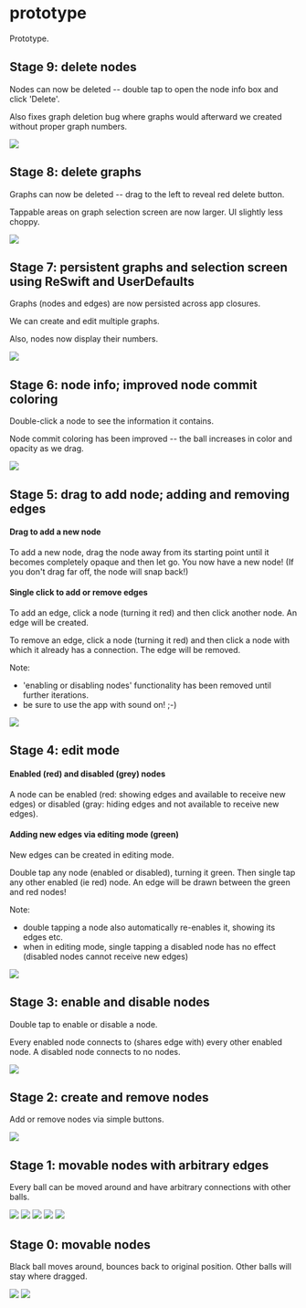 # prototype

Prototype.

## Stage 9: delete nodes

Nodes can now be deleted -- double tap to open the node info box and click 'Delete'.

Also fixes graph deletion bug where graphs would afterward we created without proper graph numbers.

![](delete_nodes.gif)

## Stage 8: delete graphs

Graphs can now be deleted -- drag to the left to reveal red delete button. 

Tappable areas on graph selection screen are now larger. UI slightly less choppy. 

![](delete_graphs.gif)


## Stage 7: persistent graphs and selection screen using ReSwift and UserDefaults

Graphs (nodes and edges) are now persisted across app closures.

We can create and edit multiple graphs.

Also, nodes now display their numbers.

![](reswift_persistence.gif)

## Stage 6: node info; improved node commit coloring

Double-click a node to see the information it contains.

Node commit coloring has been improved -- the ball increases in color and opacity as we drag.

![](node_info.gif)


## Stage 5: drag to add node; adding and removing edges

#### Drag to add a new node 

To add a new node, drag the node away from its starting point until it becomes completely opaque and then let go. You now have a new node! (If you don't drag far off, the node will snap back!)

#### Single click to add or remove edges

To add an edge, click a node (turning it red) and then click another node. An edge will be created.

To remove an edge, click a node (turning it red) and then click a node with which it already has a connection. The edge will be removed. 


Note: 
- 'enabling or disabling nodes' functionality has been removed until further iterations.
- be sure to use the app with sound on! ;-)

![](drag_to_add_node.gif)


## Stage 4: edit mode

#### Enabled (red) and disabled (grey) nodes

A node can be enabled (red: showing edges and available to receive new edges) or disabled (gray: hiding edges and not available to receive new edges).

#### Adding new edges via editing mode (green)

New edges can be created in editing mode.

Double tap any node (enabled or disabled), turning it green. Then single tap any other enabled (ie red) node. An edge will be drawn between the green and red nodes!

Note: 
- double tapping a node also automatically re-enables it, showing its edges etc.
- when in editing mode, single tapping a disabled node has no effect (disabled nodes cannot receive new edges)

![](edit_mode.gif)

## Stage 3: enable and disable nodes

Double tap to enable or disable a node. 

Every enabled node connects to (shares edge with) every other enabled node. A disabled node connects to no nodes.

![](enable_and_disable_nodes.gif)


## Stage 2: create and remove nodes

Add or remove nodes via simple buttons.

![](add_or_remove_nodes.gif)

## Stage 1: movable nodes with arbitrary edges

Every ball can be moved around and have arbitrary connections with other balls.

![](prototype_edges.png)
![](prototype_edges_2.png)
![](prototype_edges_3.png)
![](prototype_edges_4.png)
![](prototype_edges_5.png)


## Stage 0: movable nodes

Black ball moves around, bounces back to original position.
Other balls will stay where dragged.

![](prototype_layout.png)
![](prototype_layout_2.png)
